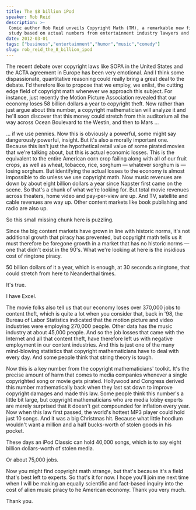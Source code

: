 ```yaml
---
title: The $8 billion iPod
speaker: Rob Reid
description: >-
 Comic author Rob Reid unveils Copyright Math (TM), a remarkable new field of
 study based on actual numbers from entertainment industry lawyers and lobbyists.
date: 2012-03-01
tags: ["business","entertainment","humor","music","comedy"]
slug: rob_reid_the_8_billion_ipod
---
```


The recent debate over copyright laws like SOPA in the United States and the ACTA
agreement in Europe has been very emotional. And I think some dispassionate, quantitative
reasoning could really bring a great deal to the debate. I'd therefore like to propose
that we employ, we enlist, the cutting edge field of copyright math whenever we approach
this subject. For instance, just recently the Motion Picture Association revealed that our
economy loses 58 billion dollars a year to copyright theft. Now rather than just argue
about this number, a copyright mathematician will analyze it and he'll soon discover that
this money could stretch from this auditorium all the way across Ocean Boulevard to the
Westin, and then to Mars ... 

... if we use pennies. Now this is obviously a powerful, some might say dangerously
powerful, insight. But it's also a morally important one. Because this isn't just the
hypothetical retail value of some pirated movies that we're talking about, but this is
actual economic losses. This is the equivalent to the entire American corn crop failing
along with all of our fruit crops, as well as wheat, tobacco, rice, sorghum — whatever
sorghum is — losing sorghum. But identifying the actual losses to the economy is almost
impossible to do unless we use copyright math. Now music revenues are down by about eight
billion dollars a year since Napster first came on the scene. So that's a chunk of what
we're looking for. But total movie revenues across theaters, home video and pay-per-view
are up. And TV, satellite and cable revenues are way up. Other content markets like book
publishing and radio are also up.

So this small missing chunk here is puzzling.

Since the big content markets have grown in line with historic norms, it's not additional
growth that piracy has prevented, but copyright math tells us it must therefore be
foregone growth in a market that has no historic norms — one that didn't exist in the
90's. What we're looking at here is the insidious cost of ringtone piracy.

50 billion dollars of it a year, which is enough, at 30 seconds a ringtone, that could
stretch from here to Neanderthal times. 

It's true. 

I have Excel.

The movie folks also tell us that our economy loses over 370,000 jobs to content theft,
which is quite a lot when you consider that, back in '98, the Bureau of Labor Statistics
indicated that the motion picture and video industries were employing 270,000 people.
Other data has the music industry at about 45,000 people. And so the job losses that came
with the Internet and all that content theft, have therefore left us with negative
employment in our content industries. And this is just one of the many mind-blowing
statistics that copyright mathematicians have to deal with every day. And some people
think that string theory is tough.

Now this is a key number from the copyright mathematicians' toolkit. It's the precise
amount of harm that comes to media companies whenever a single copyrighted song or movie
gets pirated. Hollywood and Congress derived this number mathematically back when they
last sat down to improve copyright damages and made this law. Some people think this
number's a little bit large, but copyright mathematicians who are media lobby experts are
merely surprised that it doesn't get compounded for inflation every year. Now when this law
first passed, the world's hottest MP3 player could hold just 10 songs. And it was a big
Christmas hit. Because what little hoodlum wouldn't want a million and a half bucks-worth
of stolen goods in his pocket.

These days an iPod Classic can hold 40,000 songs, which is to say eight billion
dollars-worth of stolen media. 

Or about 75,000 jobs.

Now you might find copyright math strange, but that's because it's a field that's best
left to experts. So that's it for now. I hope you'll join me next time when I will be
making an equally scientific and fact-based inquiry into the cost of alien music piracy to
he American economy. Thank you very much.

Thank you.

<!--
ad_duration=3.33
event="TED2012"
external_start_time=0
has_talk_citation=1
intro_duration=11.82
is_subtitle_required="False"
is_talk_featured="True"
language="en"
language_swap="False"
native_language="en"
number_of_related_talks=6
number_of_speakers=1
number_of_subtitled_videos=44
number_of_tags=5
number_of_talk_download_languages=44
number_of_talk_more_resources=0
number_of_talk_recommendations=1
number_of_talks_take_actions=0
post_ad_duration=0.83
published_timestamp="2012-03-15 15:09:52"
recording_date="2012-03-01"
speaker_description="Author, entrepreneur"
speaker_is_published=1
speaker_name="Rob Reid"
talk_more_resources=[]
talk_name="The $8 billion iPod"
talk_recommendations_blurb="Must-reads on how the music industry has done harm to itself through strict copyright laws."
talks_tags=["business","entertainment","humor","music","comedy"]
talks_take_action=[]
url_audio="https://download.ted.com/talks/RobReid_2012.mp3?apikey=acme-roadrunner"
url_photo_speaker="https://pe.tedcdn.com/images/ted/f4299c405557e817a40ba1753b9765ac2e68fd67_254x191.jpg"
url_photo_talk="https://pe.tedcdn.com/images/ted/b0e8494bcbe5260e0b1900f2df3a02626af909ab_800x600.jpg"
url_webpage="https://www.ted.com/talks/rob_reid_the_8_billion_ipod"
video_type_name="TED Stage Talk"
-->